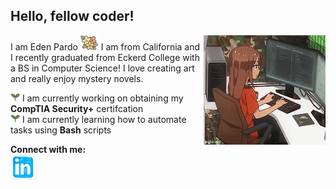 <p align="center">
  <h2>Hello, fellow coder!</h2>
</p>

  <img align="right" src="https://raw.githubusercontent.com/edenlpardo/edenlpardo/main/assets/coding-girl.gif" width="195" alt="Girl coding" >

I am Eden Pardo <img src="https://raw.githubusercontent.com/edenlpardo/edenlpardo/main/assets/flowers.png" width="29" alt="Drawing of flowers" > I am from California and I recently graduated from Eckerd College with a BS in Computer Science! I love creating art and really enjoy mystery novels.  

<img src="https://raw.githubusercontent.com/edenlpardo/edenlpardo/main/assets/sprout.png" width="15" alt="Drawing of a sprout" > I am currently working on obtaining my **CompTIA Security+** certifcation  
<img src="https://raw.githubusercontent.com/edenlpardo/edenlpardo/main/assets/sprout.png" width="15" alt="Drawing of a sprout" > I am currently learning how to automate tasks using **Bash** scripts

**Connect with me:**  
<a href="https://linkedin.com/in/eden-pardo-484606293" target="blank"><img align="center" src="https://raw.githubusercontent.com/edenlpardo/edenlpardo/main/assets/linkedin-logo.png" alt="LinkedIn Logo" height="40" width="40" /></a>
